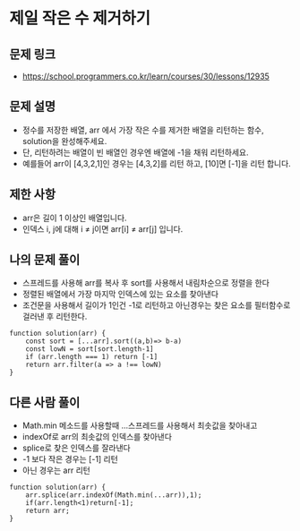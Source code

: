 # 제일 작은 수 제거하기

## 문제 링크 

- https://school.programmers.co.kr/learn/courses/30/lessons/12935

## 문제 설명

- 정수를 저장한 배열, arr 에서 가장 작은 수를 제거한 배열을 리턴하는 함수, solution을 완성해주세요. 
- 단, 리턴하려는 배열이 빈 배열인 경우엔 배열에 -1을 채워 리턴하세요. 
- 예를들어 arr이 [4,3,2,1]인 경우는 [4,3,2]를 리턴 하고, [10]면 [-1]을 리턴 합니다.

## 제한 사항

- arr은 길이 1 이상인 배열입니다.
- 인덱스 i, j에 대해 i ≠ j이면 arr[i] ≠ arr[j] 입니다.

## 나의 문제 풀이

- 스프레드를 사용해 arr를 복사 후 sort를 사용해서 내림차순으로 정렬을 한다
- 정렬된 배열에서 가장 마지막 인덱스에 있는 요소를 찾아낸다 
- 조건문을 사용해서 길이가 1인건 -1로 리턴하고 아닌경우는 찾은 요소를 필터함수로 걸러낸 후 리턴한다.

```Js
function solution(arr) {
    const sort = [...arr].sort((a,b)=> b-a)
    const lowN = sort[sort.length-1]
    if (arr.length === 1) return [-1]
    return arr.filter(a => a !== lowN)
}

```

## 다른 사람 풀이 

- Math.min 메소드를 사용할때 ...스프레드를 사용해서 최솟값을 찾아내고
- indexOf로 arr의 최솟값의 인덱스를 찾아낸다
- splice로 찾은 인덱스를 잘라낸다
- -1 보다 작은 경우는 [-1] 리턴 
- 아닌 경우는 arr 리턴

```Js
function solution(arr) {
    arr.splice(arr.indexOf(Math.min(...arr)),1);
    if(arr.length<1)return[-1];
    return arr;
}
```
